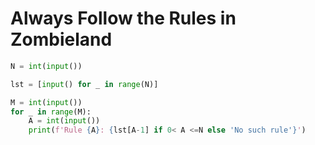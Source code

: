 # Always Follow the Rules in Zombieland

```python
N = int(input())

lst = [input() for _ in range(N)]

M = int(input())
for _ in range(M):
    A = int(input())
    print(f'Rule {A}: {lst[A-1] if 0< A <=N else 'No such rule'}')
```
